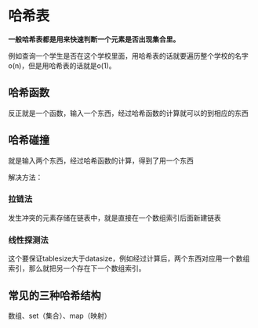 # 哈希表

**一般哈希表都是用来快速判断一个元素是否出现集合里。**

例如查询一个学生是否在这个学校里面，用哈希表的话就要遍历整个学校的名字o(n)，但是用哈希表的话就是o(1)。

## 哈希函数

反正就是一个函数，输入一个东西，经过哈希函数的计算就可以的到相应的东西

## 哈希碰撞

就是输入两个东西，经过哈希函数的计算，得到了用一个东西

解决方法：

### 拉链法

发生冲突的元素存储在链表中，就是直接在一个数组索引后面新建链表

### 线性探测法

这个要保证tablesize大于datasize，例如经过计算后，两个东西对应用一个数组索引，那么就把另一个存在下一个数组索引。

## 常见的三种哈希结构

数组、set（集合）、map（映射）

